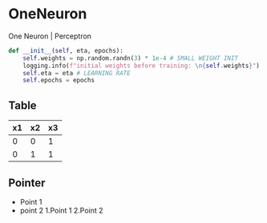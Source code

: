 # OneNeuron
One Neuron | Perceptron

``` python
def __init__(self, eta, epochs):
    self.weights = np.random.randn(3) * 1e-4 # SMALL WEIGHT INIT
    logging.info(f"initial weights before training: \n{self.weights}")
    self.eta = eta # LEARNING RATE
    self.epochs = epochs
```

## Table
x1| x2|x3
-|-|-
0|0|1
0|1|1

## Pointer
* Point 1
* point 2
1.Point 1
2.Point 2